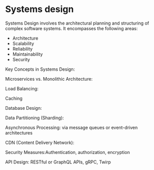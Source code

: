 # Systems design

Systems Design involves the architectural planning and structuring of complex software systems. It encompasses the following areas:

- Architecture
- Scalability
- Reliability
- Maintainability
- Security

Key Concepts in Systems Design:

Microservices vs. Monolithic Architecture:

Load Balancing:

Caching

Database Design:

Data Partitioning (Sharding):

Asynchronous Processing: via message queues or event-driven architectures

CDN (Content Delivery Network):

Security Measures:Authentication, authorization, encryption

API Design: RESTful or GraphQL APIs, gRPC, Twirp
